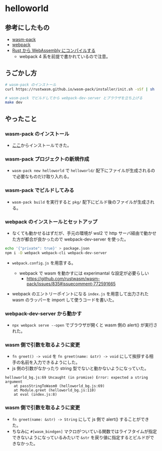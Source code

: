 # helloworld

## 参考にしたもの

- [wasm-pack](https://rustwasm.github.io/docs/wasm-pack/introduction.html)
- [webpack](https://webpack.js.org/)
- [Rust から WebAssembly にコンパイルする](https://developer.mozilla.org/ja/docs/WebAssembly/Rust_to_wasm)
  - webpack 4 系を前提で書かれているので注意。

## うごかし方

```bash
# wasm-pack のインストール
curl https://rustwasm.github.io/wasm-pack/installer/init.sh -sSf | sh

# wasm-pack でビルドしてから webpack-dev-server とブラウザを立ち上げる
make dev
```

## やったこと

### wasm-pack のインストール

- [ここ](https://rustwasm.github.io/wasm-pack/installer/)からインストールできた。

### wasm-pack プロジェクトの新規作成

- `wasm-pack new helloworld` で `helloworld/` 配下にファイルが生成されるので必要なものだけ取り入れる。

### wasm-pack でビルドしてみる

- `wasm-pack build` を実行すると `pkg/` 配下にビルド後のファイルが生成される。

### webpack のインストールとセットアップ

- なくても動かせるはずだが、手元の環境が wsl2 で http サーバ経由で動かせた方が都合が良かったので webpack-dev-server を使った。

```bash
echo '{"private": true}' > package.json
npm i -D webpack webpack-cli webpack-dev-server
```

- `webpack.config.js` を用意する。
  - webpack で wasm を動かすには experimantal な設定が必要らしい
    - https://github.com/rustwasm/wasm-pack/issues/835#issuecomment-772591665

- webpack のエントリーポイントになる `index.js` を用意して出力された wasm のラッパーを import して使うコードを書いた。

### webpack-dev-server から動かす

- `npx webpack serve --open` でブラウザが開くと wasm 側の alert() が実行された。

### wasm 側で引数を取るように変更

- `fn greet() -> void` を `fn greet(name: &str) -> void` にして挨拶する相手の名前を入力できるようにした。
- js 側の引数がなかったり string 型でないと動かないようになっていた。

```
helloworld_bg.js:69 Uncaught (in promise) Error: expected a string argument
    at passStringToWasm0 (helloworld_bg.js:69)
    at Module.greet (helloworld_bg.js:110)
    at eval (index.js:8)
```

### wasm 側で引数を取るように変更

- `fn greet(name: &str) -> String` にして js 側で alert() することができた。
- ちなみに `#[wasm_bindgen]` マクロがついている関数ではライフタイムが指定できないようになっているみたいで `&str` を戻り値に指定するとビルドができなかった。
